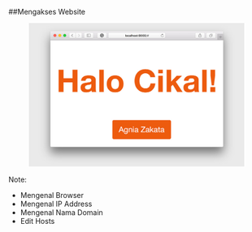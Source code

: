 ##Mengakses Website

<figure class="fragment fade-up">
    <img src="slides/img/website-works-access.jpg">
</figure>

Note:
- Mengenal Browser
- Mengenal IP Address
- Mengenal Nama Domain
- Edit Hosts
